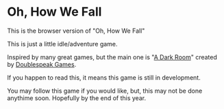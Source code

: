 # Oh, How We Fall
</html>
<body>
<p><c>This is the browser version of "Oh, How We Fall"</c></p>
<p>This is just a little idle/adventure game.</p>
<p>Inspired by many great games, but the main one is "<a href="http://adarkroom.doublespeakgames.com/">A Dark Room</a>" created by <a href="http://doublespeakgames.com">Doublespeak Games</a>.</p>
<p>If you happen to read this, it means this game is still in development.</p>
<p>You may follow this game if you would like, but, this may not be done anythime soon. Hopefully by the end of this year.</p>
</body>
</html>
